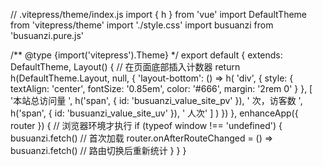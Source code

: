 // .vitepress/theme/index.js
import { h } from 'vue'
import DefaultTheme from 'vitepress/theme'
import './style.css'
import busuanzi from 'busuanzi.pure.js'

/** @type {import('vitepress').Theme} */
export default {
  extends: DefaultTheme,
  Layout() {
    // 在页面底部插入计数器
    return h(DefaultTheme.Layout, null, {
      'layout-bottom': () =>
        h(
          'div',
          {
            style: {
              textAlign: 'center',
              fontSize: '0.85em',
              color: '#666',
              margin: '2rem 0'
            }
          },
          [
            '本站总访问量 ',
            h('span', { id: 'busuanzi_value_site_pv' }),
            ' 次，访客数 ',
            h('span', { id: 'busuanzi_value_site_uv' }),
            ' 人次'
          ]
        )
    })
  },
  enhanceApp({ router }) {
    // 浏览器环境才执行
    if (typeof window !== 'undefined') {
      busuanzi.fetch()                      // 首次加载
      router.onAfterRouteChanged = () => busuanzi.fetch() // 路由切换后重新统计
    }
  }
}
